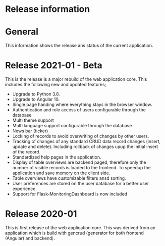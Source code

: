 # Release information

# General
This information shows the release ans status of the current application.

# Release 2021-01 - Beta
This is the release is a major rebuild of the web application core.
This includes the following new and updated features;
* Upgrade to Python 3.8.
* Upgrade to Angular 10.
* Single page handing where everything stays in the browser window.  
* Authentication and role access of users configurable through the database
* Multi theme support
* Multi language support configurable through the database
* News bar (ticker)
* Locking of records to avoid overwriting of changes by other users.
* Tracking of changes of any standard CRUD data record changes (insert, update 
  and delete). Including rollback of changes upup the initial insert of the record.
* Standardized help pages in the application.
* Display of table overviews are backend paged, therefore only the number of visible
  records is loaded to the frontend. To speedup the application and save memory on 
  the client side.
* Table overviews have customizable filters ansd sorting.
* User preferences are stored on the user database for a better user experience.
* Support for Flask-MonitoringDashboard is now included

# Release 2020-01
This is first release of the web application core. This was derived from an application
which is build with gencrud (generator for both frontend (Angular) and backend). 